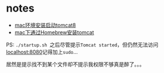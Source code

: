 # notes
  - [mac环境安装启动tomcat8](https://blog.csdn.net/tomcat_2014/article/details/54691721)
  - [mac下通过Homebrew安装tomcat](https://charminglee1973.wordpress.com/2017/07/21/mac%E4%B8%8B%E9%80%9A%E8%BF%87homebrew%E5%AE%89%E8%A3%85tomcat/)
  

PS:
`./startup.sh `之后尽管提示`Tomcat started`，但仍然无法访问[localhost:8080](http://localhost:8080)记得加上`sudo`...

居然是提示找不到某个文件却不提示我权限不够真是醉了。。。
